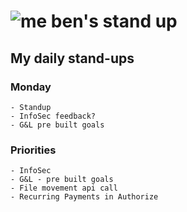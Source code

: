 # ![me](https://avatars2.githubusercontent.com/u/5232044?s=50&v=4) ben's stand up

## My daily stand-ups

### Monday

    - Standup
    - InfoSec feedback?
    - G&L pre built goals
    
### Priorities 
   
    - InfoSec
    - G&L - pre built goals
    - File movement api call
    - Recurring Payments in Authorize
